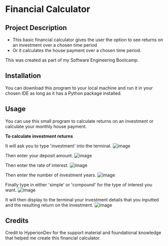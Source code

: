 # Financial Calculator

## Project Description
* This basic financial calculator gives the user the option to see returns on an investment over a chosen time period
* Or it calculates the house payment over a chosen time period.

This was created as part of my Software Engineering Bootcamp.

## Installation
You can download this program to your local machine and run it in your chosen IDE as long as it has a Python package installed.

## Usage
You can use this small program to calculate returns on an investment or calculate your monthly house payment.

**To calculate investment returns**

It will ask you to type 'investment' into the terminal.
![image](https://github.com/Kris-OReilly/finalCapstone/assets/147751626/660c4a5f-42db-4fad-9cf1-e57568558851)

Then enter your deposit amount.
![image](https://github.com/Kris-OReilly/finalCapstone/assets/147751626/97721e33-4960-4c85-9791-0dbcca1c3025)

Then enter the rate of interest.
![image](https://github.com/Kris-OReilly/finalCapstone/assets/147751626/46923266-31b2-455e-9015-debdd61b696c)

Then enter the number of investment years.
![image](https://github.com/Kris-OReilly/finalCapstone/assets/147751626/7fdaf145-a773-4da6-8e00-c58fe8f32eb9)

Finally type in either 'simple' or 'compound' for the type of interest you want.
![image](https://github.com/Kris-OReilly/finalCapstone/assets/147751626/15ea6368-967d-4c89-a596-ae377a2f4f4d)

It will then display to the terminal your investment details that you inputted and the resulting return on the investment.
![image](https://github.com/Kris-OReilly/finalCapstone/assets/147751626/18a7e332-8fa1-4876-bc48-bd7374336e0e)

## Credits
Credit to HyperionDev for the support material and foundational knowledge that helped me create this financial calculator.
